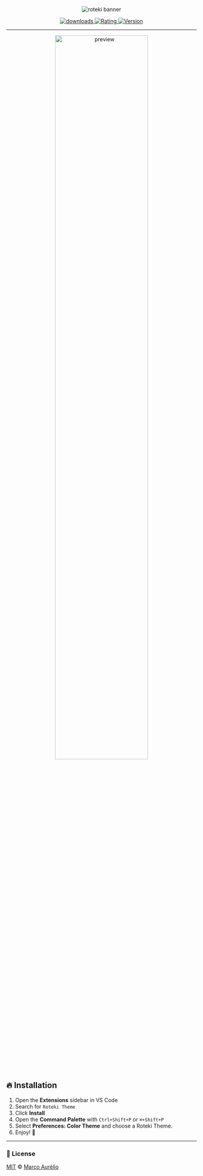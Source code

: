 <p align="center">
    <img alt="roteki banner" src="https://i.imgur.com/gvhoBjj.png">
</p>

<p align="center">
  <!-- downloads -->
  <a href="https://marketplace.visualstudio.com/items?itemName=omarcoaur3lio.roteki-theme">
    <img alt="downloads" src="https://img.shields.io/visual-studio-marketplace/d/omarcoaur3lio.roteki-theme?maxAge=3600&style=for-the-badge&labelColor=090C0D&color=4BE1E6">
  </a>

  <!-- rating -->
  <a href="https://marketplace.visualstudio.com/items?itemName=omarcoaur3lio.roteki-theme">
    <img alt="Rating" src="https://img.shields.io/visual-studio-marketplace/stars/omarcoaur3lio.roteki-theme?maxAge=86400&style=for-the-badge&labelColor=090C0D&color=4BE1E6">
  </a>

  <!-- version -->
  <a href="https://marketplace.visualstudio.com/items?itemName=omarcoaur3lio.roteki-theme">
    <img alt="Version" src="https://img.shields.io/visual-studio-marketplace/v/omarcoaur3lio.roteki-theme?maxAge=86400&style=for-the-badge&labelColor=090C0D&color=4BE1E6">
  </a>
</p>

---

<p align="center">
  <img alt="preview" src="https://i.imgur.com/zGsLgJz.png" width="70%">
</p>

## 🔥 Installation
1. Open the **Extensions** sidebar in VS Code
2. Search for `Roteki Theme`
3. Click **Install**
4. Open the **Command Palette** with `Ctrl+Shift+P` or `⌘+Shift+P`
5. Select **Preferences: Color Theme** and choose a Roteki Theme.
6. Enjoy! 🎉 
---
### 📄 License

[MIT](LICENSE) © [Marco Aurélio](https://github.com/omarcoaur3lio)